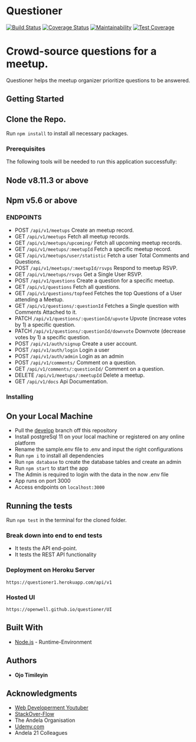 # Questioner

[![Build Status](https://travis-ci.org/openwell/questioner.svg?branch=develop)](https://travis-ci.org/openwell/questioner)
[![Coverage Status](https://coveralls.io/repos/github/openwell/questioner/badge.svg?branch=develop)](https://coveralls.io/github/openwell/questioner?branch=develop)
[![Maintainability](https://api.codeclimate.com/v1/badges/a3a966589be730bc865e/maintainability)](https://codeclimate.com/github/openwell/questioner/maintainability)
[![Test Coverage](https://api.codeclimate.com/v1/badges/a3a966589be730bc865e/test_coverage)](https://codeclimate.com/github/openwell/questioner/test_coverage)

# Crowd-source questions for a meetup.

Questioner helps the meetup organizer prioritize
questions to be answered.

## Getting Started

## Clone the Repo.

Run `npm install` to install all necessary packages.

### Prerequisites

The following tools will be needed to run this application successfully:

## Node v8.11.3 or above

## Npm v5.6 or above

### ENDPOINTS

- POST `/api/v1/meetups` Create an meetup record.
- GET `/api/v1/meetups` Fetch all meetup records.
- GET `/api/v1/meetups/upcoming/` Fetch all upcoming meetup records.
- GET `/api/v1/meetups/:meetupId` Fetch a specific meetup record.
- GET `/api/v1/meetups/user/statistic` Fetch a user Total Comments and Questions.
- POST `/api/v1/meetups/:meetupId/rsvps` Respond to meetup RSVP.
- GET `/api/v1/meetups/rsvps` Get a Single User RSVP.
- POST `/api/v1/questions` Create a question for a specific meetup.
- GET `/api/v1/questions` Fetch all questions.
- GET `/api/v1/questions/topfeed` Fetches the top Questions of a User attending a Meetup.
- GET `/api/v1/questions/:questionId` Fetches a Single question with Comments Attached to it.
- PATCH `/api/v1/questions/:questionId/upvote` Upvote (increase votes by 1) a specific question.
- PATCH `/api/v1/questions/:questionId/downvote` Downvote (decrease votes by 1) a specific question.
- POST `/api/v1/auth/signup` Create a user account.
- POST `/api/v1/auth/login` Login a user
- POST `/api/v1/auth/admin` Login as an admin
- POST `/api/v1/comments/` Comment on a question.
- GET `/api/v1/comments/:questionId/` Comment on a question.
- DELETE `/api/v1/meetups/:meetupId` Delete a meetup.
- GET `/api/v1/docs` Api Documentation.

### Installing

## On your Local Machine

- Pull the [develop](https://github.com/openwell/Questioner) branch off this repository
- Install postgreSql 11 on your local machine or registered on any online platform
- Rename the sample.env file to .env and input the right configurations
- Run `npm i` to install all dependencies
- Run `npm database` to create the database tables and create an admin
- Run `npm start` to start the app
- The Admin is required to login with the data in the now .env file
- App runs on port 3000
- Access endpoints on `localhost:3000`

## Running the tests

Run `npm test` in the terminal for the cloned folder.

### Break down into end to end tests

- It tests the API end-point.
- It tests the REST API functionality

### Deployment on Heroku Server

`https://questioner1.herokuapp.com/api/v1`

### Hosted UI

`https://openwell.github.io/questioner/UI`

## Built With

- [Node.js](http://www.nodejs.org/) - Runtime-Environment

## Authors

- **Ojo Timileyin**

## Acknowledgments

- [Web Developerment Youtuber](htttps://youtube.com)
- [StackOver-Flow](https://stackoverflow.org)
- The Andela Organisation
- [Udemy.com](https://udemy.com)
- Andela 21 Colleagues
